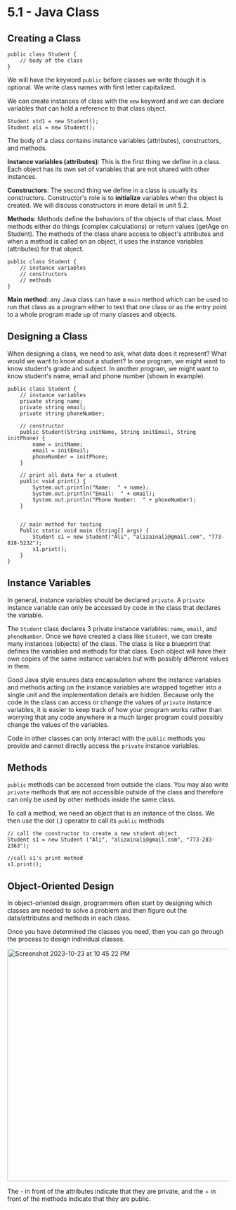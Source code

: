 # 5.1 - Java Class

## Creating a Class
```
public class Student {
	// body of the class
}
```

We will have the keyword `public` before classes we write though it is optional. 
We write class names with first letter capitalized.

We can create instances of class with the `new` keyword and we can declare variables that can hold a reference to that class object. 

```
Student std1 = new Student();
Student ali = new Student();
```
The body of a class contains instance variables (attributes), constructors, and methods.

**Instance variables (attributes)**: This is the first thing we define in a class. Each object has its own set of variables that are not shared with other instances.
<br>

**Constructors**: The second thing we define in a class is usually its constructors. Constructor's role is to **initialize** variables when the object is created. We will discuss constructors in more detail in unit 5.2.
<br>

**Methods**: Methods define the behaviors of the objects of that class. Most methods either do things (complex calculations) or return values (getAge on Student). The methods of the class share access to object's attributes and when a method is called on an object, it uses the instance variables (attributes) for that object.

```
public class Student {
	// instance variables 
	// constructors
	// methods
}
```

**Main method**: any Java class can have a `main` method which can be used to run that class as a program either to test that one class or as the entry point to a whole program made up of many classes and objects.


## Designing a Class
When designing a class, we need to ask, what data does it represent? What would we want to know about a student? In one program, we might want to know student's grade and subject. In another program, we might want to know student's name, email and phone number (shown in example).

```
public class Student {
	// instance variables 
	private string name;
	private string email;
	private string phoneNumber;
	
	// constructor
	public Student(String initName, String initEmail, String initPhone) {
		name = initName;
		email = initEmail;
		phoneNumber = initPhone;
	}
	
	// print all data for a student 
	public void print() {
		System.out.println("Name:  " + name);
		System.out.println("Email:  " + email);
		System.out.println("Phone Number:  " + phoneNumber);
	}
	
	
	// main method for testing
	Public static void main (String[] args) {
		Student s1 = new Student("Ali", "alizainali@gmail.com", "773-818-5232");
		s1.print();
	}
}
```

## Instance Variables
In general, instance variables should be declared `private`. A `private` instance variable can only be accessed by code in the class that declares the variable.

The `Student` class declares 3 private instance variables: `name`, `email`, and `phoneNumber`. Once we have created a class like `Student`, we can create many instances (objects) of the class. The class is like a blueprint that defines the variables and methods for that class. Each object will have their own copies of the same instance variables but with possibly different values in them.

Good Java style ensures data encapsulation where the instance variables and methods acting on the instance variables are wrapped together into a single unit and the implementation details are hidden. Because only the code in the class can access or change the values of `private` instance variables, it is easier to keep track of how your program works rather than worrying that any code anywhere in a much larger program could possibly change the values of the variables.

Code in other classes can only interact with the `public` methods you provide and cannot directly access the `private` instance variables.

## Methods
`public` methods can be accessed from outside the class. You may also write `private` methods that are not accessible outside of the class and therefore can only be used by other methods inside the same class.

To call a method, we need an object that is an instance of the class. We then use the dot (.) operator to call its `public` methods

```
// call the constructor to create a new student object
Student s1 = new Student ("Ali", "alizainali@gmail.com", "773-283-2363");

//call s1's print method
s1.print();
```

## Object-Oriented Design
In object-oriented design, programmers often start by designing which classes are needed to solve a problem and then figure out the data/attributes and methods in each class. 

Once you have determined the classes you need, then you can go through the process to design individual classes. 

<img width="528" alt="Screenshot 2023-10-23 at 10 45 22 PM" src="https://github.com/alizainali120/Nick/assets/87292455/c934e122-da5c-4a65-9340-a3345636d305">

The - in front of the attributes indicate that they are private, and the + in front of the methods indicate that they are public.
